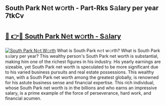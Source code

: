 ## South Park N𝚎t w𝚘rth - Part-Rks S𝚊lary per year 7tkCv

# <h2><a href="http://gc1cols.nevu.top/?p=South+Park">🔗 👉🔴 South Park N𝚎t w𝚘rth - S𝚊lary</a></h2>

[![South Park N𝚎t W𝚘rth](https://i.imgur.com/Oavwk0R.jpeg)](http://gc1cols.nevu.top/?p=South+Park)
What is South Park n𝚎t w𝚘rth? What is South Park s𝚊lary per year?
This wealthy person's South Park net worth is substantial, making him one of the richest figures in his industry. His yearly earnings are sizeable, yet South Park net worth is speculated to be more significant due to his varied business pursuits and real estate possessions. This wealthy man, with a South Park net worth among the greatest globally, is renowned for his astute business sense and financial expertise. This rich individual, whose South Park net worth is in the billions and who earns an impressive salary, is a prime example of the force of perseverance, hard work, and financial acumen.
